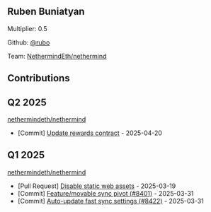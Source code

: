 
## Ruben Buniatyan
Multiplier: 0.5

Github: [@rubo](https://github.com/rubo)

Team: [NethermindEth/nethermind](https://github.com/NethermindEth/nethermind/pulls?q=author%3Arubo)

## Contributions

## Q2 2025


[nethermindeth/nethermind](https://github.com/nethermindeth/nethermind)
* [Commit] [Update rewards contract](https://github.com/NethermindEth/nethermind/commit/6cb4117274d2a9f9f64845ed30fcd6be230a958a) - 2025-04-20
## Q1 2025

[nethermindeth/nethermind](https://github.com/nethermindeth/nethermind)
* [Pull Request] [Disable static web assets](https://github.com/NethermindEth/nethermind/pull/8395) - 2025-03-19
* [Commit] [Feature/movable sync pivot (#8401)](https://github.com/NethermindEth/nethermind/commit/5fa6b6f212e1fe09543b8370b088847542b13f17) - 2025-03-31
* [Commit] [Auto-update fast sync settings (#8422)](https://github.com/NethermindEth/nethermind/commit/f2794bf0561b48ceade8762eb803c806b29c4a5e) - 2025-03-31
